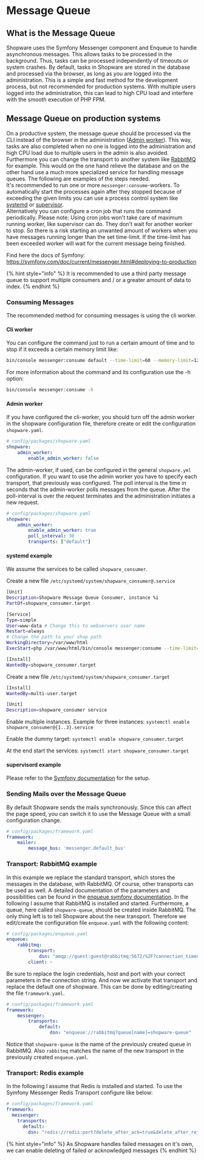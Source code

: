 # Message Queue

## What is the Message Queue

Shopware uses the Symfony Messenger component and Enqueue to handle asynchronous messages. This allows tasks to be processed in the background. Thus, tasks can be processed independently of timeouts or system crashes. By default, tasks in Shopware are stored in the database and processed via the browser, as long as you are logged into the administration. This is a simple and fast method for the development process, but not recommended for production systems. With multiple users logged into the administration, this can lead to high CPU load and interfere with the smooth execution of PHP FPM.

## Message Queue on production systems

On a productive system, the message queue should be processed via the CLI instead of the browser in the administration ([Admin worker](#admin-worker)). This way, tasks are also completed when no one is logged into the administration and high CPU load due to multiple users in the admin is also avoided. Furthermore you can change the transport to another system like [RabbitMQ](https://www.rabbitmq.com/) for example. This would on the one hand relieve the database and on the other hand use a much more specialized service for handling message queues. The following are examples of the steps needed.  
It's recommended to run one or more `messenger:consume`-workers. To automatically start the processes again after they stopped because of exceeding the given limits you can use a process control system like [systemd](https://www.freedesktop.org/wiki/Software/systemd/) or [supervisor](http://supervisord.org/running.html).  
Alternatively you can configure a cron job that runs the command periodically. Please note: Using cron jobs won't take care of maximum running worker, like supervisor can do. They don't wait for another worker to stop. So there is a risk starting an unwanted amount of workers when you have messages running longer than the set time-limit. If the time-limit has been exceeded worker will wait for the current message being finished.

Find here the docs of Symfony: https://symfony.com/doc/current/messenger.html#deploying-to-production  

{% hint style="info" %}
It is recommended to use a third party message queue to support multiple consumers and / or a greater amount of data to index.
{% endhint %}

### Consuming Messages

The recommended method for consuming messages is using the cli worker.

#### Cli worker

You can configure the command just to run a certain amount of time and to stop if it exceeds a certain memory limit like: 

```bash
bin/console messenger:consume default --time-limit=60 --memory-limit=128M
```

For more information about the command and its configuration use the -h option: 

```bash
bin/console messenger:consume -h
```

#### Admin worker

If you have configured the cli-worker, you should turn off the admin worker in the shopware configuration file, therefore create or edit the configuration `shopware.yaml`.

```yaml
# config/packages/shopware.yaml
shopware:
    admin_worker:
        enable_admin_worker: false
```

The admin-worker, if used, can be configured in the general `shopware.yml` configuration. If you want to use the admin worker you have to specify each transport, that previously was configured. The poll interval is the time in seconds that the admin-worker polls messages from the queue. After the poll-interval is over the request terminates and the administration initiates a new request.

```yaml
# config/packages/shopware.yaml
shopware:
    admin_worker:
        enable_admin_worker: true
        poll_interval: 30
        transports: ["default"]
```

#### systemd example

We assume the services to be called `shopware_consumer`.

Create a new file `/etc/systemd/system/shopware_consumer@.service`
```bash
[Unit]
Description=Shopware Message Queue Consumer, instance %i
PartOf=shopware_consumer.target

[Service]
Type=simple
User=www-data # Change this to webservers user name
Restart=always
# Change the path to your shop path
WorkingDirectory=/var/www/html
ExecStart=php /var/www/html/bin/console messenger:consume --time-limit=60 --memory-limit=512M

[Install]
WantedBy=shopware_consumer.target
```

Create a new file `/etc/systemd/system/shopware_consumer.target`
```bash
[Install]
WantedBy=multi-user.target

[Unit]
Description=shopware_consumer service
```

Enable multiple instances. Example for three instances:
`systemctl enable shopware_consumer@{1..3}.service`

Enable the dummy target:
`systemctl enable shopware_consumer.target`

At the end start the services:
`systemctl start shopware_consumer.target`

#### supervisord example

Please refer to the [Symfony documentation](https://symfony.com/doc/current/messenger.html#supervisor-configuration) for the setup.

### Sending Mails over the Message Queue

By default Shopware sends the mails synchronously. Since this can affect the page speed, you can switch it to use the Message Queue with a small configuration change.

```yaml
# config/packages/framework.yaml
framework:
    mailer:
        message_bus: 'messenger.default_bus'
```


### Transport: RabbitMQ example

In this example we replace the standard transport, which stores the messages in the database, with RabbitMQ. Of course, other transports can be used as well. A detailed documentation of the parameters and possibilities can be found in the [enqueue symfony documentation](https://php-enqueue.github.io/bundle/config_reference/). In the following I assume that RabbitMQ is installed and started. Furthermore, a queue, here called `shopware-queue`, should be created inside RabbitMQ. The only thing left is to tell Shopware about the new transport. Therefore we edit/create the configuration file `enqueue.yaml` with the following content:

```yaml
# config/packages/enqueue.yaml
enqueue:
    rabbitmq:
        transport:
            dsn: "amqp://guest:guest@rabbitmq:5672/%2F?connection_timeout=1000&heartbeat=100"
        client: ~
```

Be sure to replace the login credentials, host and port with your correct parameters in the connection string. And now we activate that transport and replace the default one of shopware. This can be done by editing/creating the file `framework.yaml`.

```yaml
# config/packages/framework.yaml
framework:
    messenger:
        transports:
            default:
                dsn: "enqueue://rabbitmq?queue[name]=shopware-queue"
```

Notice that `shopware-queue` is the name of the previously created queue in RabbitMQ. Also `rabbitmq` matches the name of the new transport in the previously created `enqueue.yaml`.

### Transport: Redis example

In the following I assume that Redis is installed and started. To use the Symfony Messenger Redis Transport configure like below:

```yaml
# config/packages/framework.yaml
framework:
  messenger:
    transports:
      default:
        dsn: "redis://redis:port?delete_after_ack=true&delete_after_reject=true"
```

{% hint style="info" %}
As Shopware handles failed messages on it's own, we can enable deleting of failed or acknowledged messages
{% endhint %}